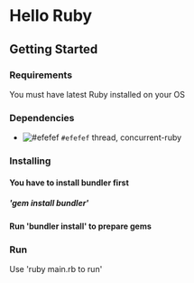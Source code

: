 # Hello Ruby

## Getting Started

### Requirements

You must have latest Ruby installed on your OS

### Dependencies
- ![#efefef](nokogiri) `#efefef`
thread,
concurrent-ruby

### Installing

#### You have to install bundler first
##### 'gem install bundler'
#### Run 'bundler install' to prepare gems

### Run
Use 'ruby main.rb to run'
